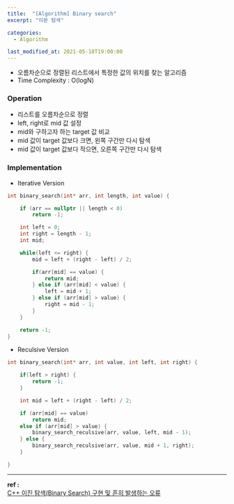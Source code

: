 ```yaml
---
title:  "[Algorithm] Binary search"
excerpt: "이분 탐색"

categories:
  - Algorithm

last_modified_at: 2021-05-18T19:00:00
---
```


- 오름차순으로 정렬된 리스트에서 특정한 값의 위치를 찾는 알고리즘
- Time Complexity : O(logN)


### Operation
- 리스트를 오름차순으로 정렬
- left, right로 mid 값 설정
- mid와 구하고자 하는 target 값 비교
- mid 값이 target 값보다 크면, 왼쪽 구간만 다시 탐색
- mid 값이 target 값보다 작으면, 오른쪽 구간만 다시 탐색


### Implementation

- Iterative Version

```cpp
int binary_search(int* arr, int length, int value) {

    if (arr == nullptr || length < 0)
        return -1;

    int left = 0;
    int right = length - 1;
    int mid;

    while(left <= right) {
        mid = left + (right - left) / 2;

        if(arr[mid] == value) {
            return mid;
        } else if (arr[mid] < value) {
            left = mid + 1;
        } else if (arr[mid] > value) {
            right = mid - 1;
        }
    }

    return -1;
}
```

- Reculsive Version

```cpp
int binary_search(int* arr, int value, int left, int right) {

    if(left > right) {
        return -1;
    }

    int mid = left + (right - left) / 2;

    if (arr[mid] == value)
        return mid;
    else if (arr[mid] > value) {
        binary_search_reculsive(arr, value, left, mid - 1);
    } else {
        binary_search_reculsive(arr, value, mid + 1, right);
    }

}
```

----
**ref :**  
[C++ 이진 탐색(Binary Search) 구현 및 흔히 발생하는 오류](https://blog.weirdx.io/post/3121)  

